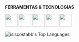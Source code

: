 **FERRAMENTAS & TECNOLOGIAS**

<img src="https://cdn.jsdelivr.net/gh/devicons/devicon/icons/python/python-original.svg" width='40' height='40' /> <img src="https://cdn.jsdelivr.net/gh/devicons/devicon/icons/html5/html5-original.svg" width='40' height='40'/> <img src="https://cdn.jsdelivr.net/gh/devicons/devicon/icons/javascript/javascript-original.svg" width='40' height='40' /> <img src="https://cdn.jsdelivr.net/gh/devicons/devicon/icons/css3/css3-original.svg" width='40' height='40' /> <img src="https://cdn.jsdelivr.net/gh/devicons/devicon/icons/photoshop/photoshop-line.svg" width='40' height='40' />

![isiscostabb's Top Languages](https://github-readme-stats.vercel.app/api/top-langs/?username=isiscostabb&theme=jolly&show_icons=true&hide_border=false&layout=compact)          

                    
          

          
